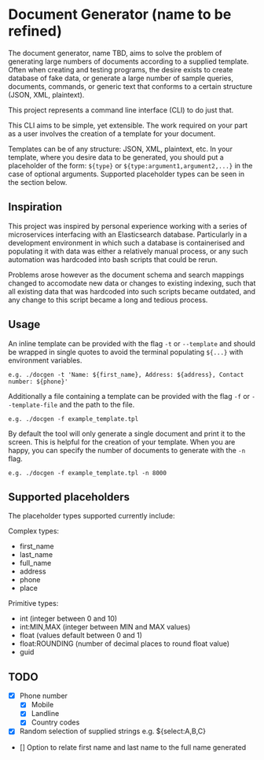 # Document Generator (name to be refined)

The document generator, name TBD, aims to solve the problem of generating large numbers of documents according to a supplied template.
Often when creating and testing programs, the desire exists to create database of fake data, or generate a large number of sample queries, documents, commands, or generic text that conforms to a certain structure (JSON, XML, plaintext).

This project represents a command line interface (CLI) to do just that.

This CLI aims to be simple, yet extensible.
The work required on your part as a user involves the creation of a template for your document.

Templates can be of any structure: JSON, XML, plaintext, etc.
In your template, where you desire data to be generated, you should put a placeholder of the form: `${type}` or `${type:argument1,argument2,...}` in the case of optional arguments.
Supported placeholder types can be seen in the section below.

## Inspiration

This project was inspired by personal experience working with a series of microservices interfacing with an Elasticsearch database.
Particularly in a development environment in which such a database is containerised and populating it with data was either a relatively manual process, or any such automation was hardcoded into bash scripts that could be rerun.

Problems arose however as the document schema and search mappings changed to accomodate new data or changes to existing indexing, such that all existing data that was hardcoded into such scripts became outdated, and any change to this script became a long and tedious process.

## Usage

An inline template can be provided with the flag `-t` or `--template` and should be wrapped in single quotes to avoid the terminal populating `${...}` with environment variables.
```
e.g. ./docgen -t 'Name: ${first_name}, Address: ${address}, Contact number: ${phone}'
```

Additionally a file containing a template can be provided with the flag `-f` or `--template-file` and the path to the file.
```
e.g. ./docgen -f example_template.tpl
```

By default the tool will only generate a single document and print it to the screen.
This is helpful for the creation of your template.
When you are happy, you can specify the number of documents to generate with the `-n` flag.
```
e.g. ./docgen -f example_template.tpl -n 8000
```

## Supported placeholders
The placeholder types supported currently include:

Complex types:
- first_name
- last_name
- full_name
- address
- phone
- place

Primitive types:
- int (integer between 0 and 10)
- int:MIN,MAX (integer between MIN and MAX values)
- float (values default between 0 and 1)
- float:ROUNDING (number of decimal places to round float value)
- guid

## TODO
- [x] Phone number
    - [x] Mobile
    - [x] Landline
    - [x] Country codes
- [x] Random selection of supplied strings e.g. ${select:A,B,C}
- [] Option to relate first name and last name to the full name generated